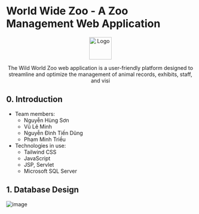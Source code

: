 # World Wide Zoo - A Zoo Management Web Application
<div align="center">
    <img src="" alt="Logo" width="60" height="60" />
    <p>The Wild World Zoo web application is a user-friendly platform designed to streamline and optimize the management of animal records, exhibits, staff, and visi</p>
</div>

## 0. Introduction

- Team members:
  - Nguyễn Hùng Sơn
  - Vũ Lê Minh
  - Nguyễn Đình Tiến Dũng
  - Phạm Minh Triều
- Technologies in use:
  - Tailwind CSS
  - JavaScript
  - JSP, Servlet
  - Microsoft SQL Server
 
 ## 1. Database Design
 ![image](https://github.com/micharel09/Zoo-Management/assets/97839306/c84a1ace-e13e-4092-9226-b325f16ea809)
